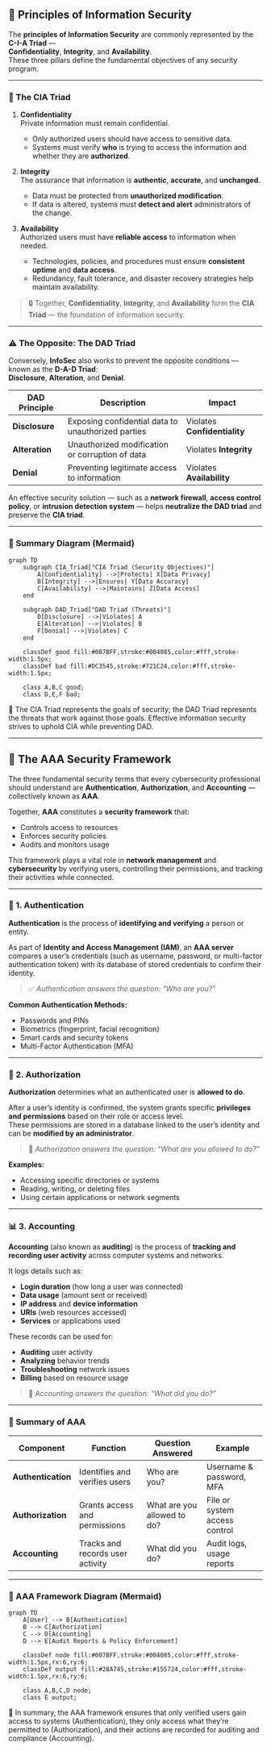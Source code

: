 ## 🔐 Principles of Information Security

The **principles of Information Security** are commonly represented by the **C-I-A Triad** —  
**Confidentiality**, **Integrity**, and **Availability**.  
These three pillars define the fundamental objectives of any security program.

---

### 🧩 The CIA Triad

1. **Confidentiality**  
   Private information must remain confidential.  
   - Only authorized users should have access to sensitive data.  
   - Systems must verify **who** is trying to access the information and whether they are **authorized**.  

2. **Integrity**  
   The assurance that information is **authentic**, **accurate**, and **unchanged**.  
   - Data must be protected from **unauthorized modification**.  
   - If data is altered, systems must **detect and alert** administrators of the change.  

3. **Availability**  
   Authorized users must have **reliable access** to information when needed.  
   - Technologies, policies, and procedures must ensure **consistent uptime** and **data access**.  
   - Redundancy, fault tolerance, and disaster recovery strategies help maintain availability.

> 🔒 Together, **Confidentiality**, **Integrity**, and **Availability** form the **CIA Triad** — the foundation of information security.

---

### ⚠️ The Opposite: The DAD Triad

Conversely, **InfoSec** also works to prevent the opposite conditions — known as the **D-A-D Triad**:  
**Disclosure**, **Alteration**, and **Denial**.

| DAD Principle | Description | Impact |
|----------------|--------------|---------|
| **Disclosure** | Exposing confidential data to unauthorized parties | Violates **Confidentiality** |
| **Alteration** | Unauthorized modification or corruption of data | Violates **Integrity** |
| **Denial** | Preventing legitimate access to information | Violates **Availability** |

An effective security solution — such as a **network firewall**, **access control policy**, or **intrusion detection system** — helps **neutralize the DAD triad** and preserve the **CIA triad**.

---

### 🧠 Summary Diagram (Mermaid)

```mermaid
graph TD
    subgraph CIA_Triad["CIA Triad (Security Objectives)"]
        A[Confidentiality] -->|Protects| X[Data Privacy]
        B[Integrity] -->|Ensures| Y[Data Accuracy]
        C[Availability] -->|Maintains| Z[Data Access]
    end

    subgraph DAD_Triad["DAD Triad (Threats)"]
        D[Disclosure] -->|Violates| A
        E[Alteration] -->|Violates| B
        F[Denial] -->|Violates| C
    end

    classDef good fill:#007BFF,stroke:#004085,color:#fff,stroke-width:1.5px;
    classDef bad fill:#DC3545,stroke:#721C24,color:#fff,stroke-width:1.5px;

    class A,B,C good;
    class D,E,F bad;
```

📘 The CIA Triad represents the goals of security; the DAD Triad represents the threats that work against those goals. Effective information security strives to uphold CIA while preventing DAD.

---

## 🔐 The AAA Security Framework

The three fundamental security terms that every cybersecurity professional should understand are **Authentication**, **Authorization**, and **Accounting** — collectively known as **AAA**.  

Together, **AAA** constitutes a **security framework** that:
- Controls access to resources  
- Enforces security policies  
- Audits and monitors usage  

This framework plays a vital role in **network management** and **cybersecurity** by verifying users, controlling their permissions, and tracking their activities while connected.

---

### 🧾 1. Authentication

**Authentication** is the process of **identifying and verifying** a person or entity.  

As part of **Identity and Access Management (IAM)**, an **AAA server** compares a user’s credentials (such as username, password, or multi-factor authentication token) with its database of stored credentials to confirm their identity.

> ✅ *Authentication answers the question: “Who are you?”*

**Common Authentication Methods:**
- Passwords and PINs  
- Biometrics (fingerprint, facial recognition)  
- Smart cards and security tokens  
- Multi-Factor Authentication (MFA)

---

### 🧩 2. Authorization

**Authorization** determines what an authenticated user is **allowed to do**.  

After a user’s identity is confirmed, the system grants specific **privileges and permissions** based on their role or access level.  
These permissions are stored in a database linked to the user’s identity and can be **modified by an administrator**.

> 🔑 *Authorization answers the question: “What are you allowed to do?”*

**Examples:**
- Accessing specific directories or systems  
- Reading, writing, or deleting files  
- Using certain applications or network segments

---

### 📊 3. Accounting

**Accounting** (also known as **auditing**) is the process of **tracking and recording user activity** across computer systems and networks.  

It logs details such as:
- **Login duration** (how long a user was connected)  
- **Data usage** (amount sent or received)  
- **IP address** and **device information**  
- **URIs** (web resources accessed)  
- **Services** or applications used  

These records can be used for:
- **Auditing** user activity  
- **Analyzing** behavior trends  
- **Troubleshooting** network issues  
- **Billing** based on resource usage  

> 📘 *Accounting answers the question: “What did you do?”*

---

### 🧠 Summary of AAA

| Component | Function | Question Answered | Example |
|------------|-----------|-------------------|----------|
| **Authentication** | Identifies and verifies users | Who are you? | Username & password, MFA |
| **Authorization** | Grants access and permissions | What are you allowed to do? | File or system access control |
| **Accounting** | Tracks and records user activity | What did you do? | Audit logs, usage reports |

---

### 🧭 AAA Framework Diagram (Mermaid)

```mermaid
graph TD
    A[User] --> B[Authentication]
    B --> C[Authorization]
    C --> D[Accounting]
    D --> E[Audit Reports & Policy Enforcement]

    classDef node fill:#007BFF,stroke:#004085,color:#fff,stroke-width:1.5px,rx:6,ry:6;
    classDef output fill:#28A745,stroke:#155724,color:#fff,stroke-width:1.5px,rx:6,ry:6;

    class A,B,C,D node;
    class E output;
```

📘 In summary, the AAA framework ensures that only verified users gain access to systems (Authentication), they only access what they’re permitted to (Authorization), and their actions are recorded for auditing and compliance (Accounting).
